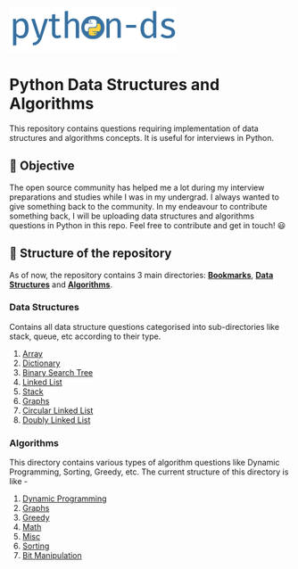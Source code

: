 ![logo](logo/logo.png) 

# Python Data Structures and Algorithms

This repository contains questions requiring implementation of  data structures and algorithms concepts. It is useful for interviews in Python.

## :dart: Objective

The open source community has helped me a lot during my interview preparations and studies while I was in my undergrad. I always wanted to give something back to the community. In my endeavour to contribute something back, I will be uploading data structures and algorithms questions in Python in this repo. Feel free to contribute and get in touch! :smiley:

## :file_folder: Structure of the repository

As of now, the repository contains 3 main directories: [**Bookmarks**](bookmarks), [**Data Structures**](data_structures) and [**Algorithms**](algorithms).

### Data Structures

Contains all data structure questions categorised into sub-directories like stack, queue, etc according to their type.

1. [Array](data_structures/array)
2. [Dictionary]()
3. [Binary Search Tree](data_structures/bst)
4. [Linked List](data_structures/linked_list)
5. [Stack](data_structures/stack)
6. [Graphs](data_structures/graphs)
7. [Circular Linked List](data_structures/circular_linked_list)
8. [Doubly Linked List](data_structures/doubly_linked_list)

### Algorithms

This directory contains various types of algorithm questions like Dynamic Programming, Sorting, Greedy, etc. The current structure of this directory is like -

1. [Dynamic Programming](algorithms/dynamic_programming)
2. [Graphs](algorithms/graph)
3. [Greedy](algorithms/greedy)
4. [Math](algorithms/math)
5. [Misc](algorithms/miscellaneous)
6. [Sorting](algorithms/sorting)
7. [Bit Manipulation](algorithms/bit_manipulation)



